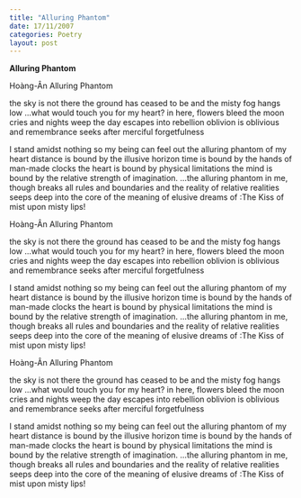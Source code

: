 ```yaml
---
title: "Alluring Phantom"
date: 17/11/2007
categories: Poetry
layout: post
---
```


**Alluring Phantom**

Hoàng-Ân
Alluring Phantom

the sky is not there
the ground has ceased to be
and the misty fog hangs low
...what would touch you
for my heart?
in here, flowers bleed
the moon cries
and nights weep
the day escapes into rebellion
oblivion is oblivious
and remembrance seeks after
    merciful forgetfulness

I stand amidst nothing
so my being can feel out
    the alluring
    phantom of my heart
distance is bound by the illusive horizon
time is bound by the hands of man-made clocks
the heart is bound by physical limitations
the mind is bound by the relative strength of imagination.
...the alluring phantom in me, though
breaks all rules and boundaries
and the reality of relative realities
seeps deep into the core of
the meaning of elusive dreams of
:The Kiss of mist upon misty lips!

Hoàng-Ân
Alluring Phantom

the sky is not there
the ground has ceased to be
and the misty fog hangs low
...what would touch you
for my heart?
in here, flowers bleed
the moon cries
and nights weep
the day escapes into rebellion
oblivion is oblivious
and remembrance seeks after
    merciful forgetfulness

I stand amidst nothing
so my being can feel out
    the alluring
    phantom of my heart
distance is bound by the illusive horizon
time is bound by the hands of man-made clocks
the heart is bound by physical limitations
the mind is bound by the relative strength of imagination.
...the alluring phantom in me, though
breaks all rules and boundaries
and the reality of relative realities
seeps deep into the core of
the meaning of elusive dreams of
:The Kiss of mist upon misty lips!

Hoàng-Ân
Alluring Phantom

the sky is not there
the ground has ceased to be
and the misty fog hangs low
...what would touch you
for my heart?
in here, flowers bleed
the moon cries
and nights weep
the day escapes into rebellion
oblivion is oblivious
and remembrance seeks after
    merciful forgetfulness

I stand amidst nothing
so my being can feel out
    the alluring
    phantom of my heart
distance is bound by the illusive horizon
time is bound by the hands of man-made clocks
the heart is bound by physical limitations
the mind is bound by the relative strength of imagination.
...the alluring phantom in me, though
breaks all rules and boundaries
and the reality of relative realities
seeps deep into the core of
the meaning of elusive dreams of
:The Kiss of mist upon misty lips!
